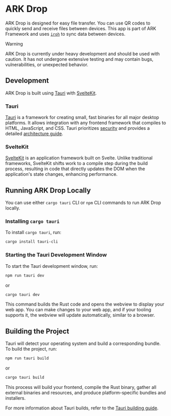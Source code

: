 # ARK Drop

ARK Drop is designed for easy file transfer. You can use QR codes to quickly send and receive files between devices. This app is part of ARK Framework and uses [`iroh`](https://iroh.computer/docs) to sync data between devices.

> [!WARNING]
> ARK Drop is currently under heavy development and should be used with caution. It has not undergone extensive testing and may contain bugs, vulnerabilities, or unexpected behavior.

## Development

ARK Drop is built using [Tauri](https://tauri.app/) with [SvelteKit](https://kit.svelte.dev/).

### Tauri

[Tauri](https://tauri.app/) is a framework for creating small, fast binaries for all major desktop platforms. It allows integration with any frontend framework that compiles to HTML, JavaScript, and CSS. Tauri prioritizes [security](https://tauri.app/v1/guides/development/security) and provides a detailed [architecture guide](https://tauri.app/v1/guides/architecture/).

### SvelteKit

[SvelteKit](https://kit.svelte.dev/) is an application framework built on Svelte. Unlike traditional frameworks, SvelteKit shifts work to a compile step during the build process, resulting in code that directly updates the DOM when the application's state changes, enhancing performance.

## Running ARK Drop Locally

You can use either `cargo tauri` CLI or `npm` CLI commands to run ARK Drop locally.

### Installing `cargo tauri`

To install `cargo tauri`, run:

```sh
cargo install tauri-cli
```

### Starting the Tauri Development Window

To start the Tauri development window, run:

```sh
npm run tauri dev
```

or

```sh
cargo tauri dev
```

This command builds the Rust code and opens the webview to display your web app. You can make changes to your web app, and if your tooling supports it, the webview will update automatically, similar to a browser.

## Building the Project

Tauri will detect your operating system and build a corresponding bundle. To build the project, run:

```sh
npm run tauri build
```

or

```sh
cargo tauri build
```

This process will build your frontend, compile the Rust binary, gather all external binaries and resources, and produce platform-specific bundles and installers.

For more information about Tauri builds, refer to the [Tauri building guide](https://tauri.app/v1/guides/building/).
